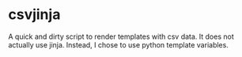 csvjinja
========

A quick and dirty script to render templates with csv data.  It does not actually use jinja.  Instead, I chose to use python template variables.

